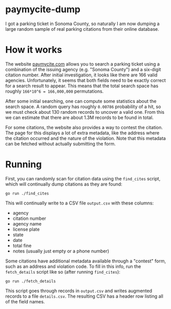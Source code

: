 # paymycite-dump

I got a parking ticket in Sonoma County, so naturally I am now dumping a large random sample of real parking citations from their online database.

# How it works

The website [paymycite.com](paymycite.com) allows you to search a parking ticket using a combination of the issuing agency (e.g. "Sonoma County") and a six-digit citation number. After initial investigation, it looks like there are 166 valid agencies. Unfortunately, it seems that both fields need to be exactly correct for a search result to appear. This means that the total search space has roughly `166*10^6 = 166,000,000` permutations.

After some initial searching, one can compute some statistics about the search space. A random query has roughly `0.00786` probability of a hit, so we must check about 130 random records to uncover a valid one. From this we can estimate that there are about 1.3M records to be found in total.

For some citations, the website also provides a way to contest the citation. The page for this displays a lot of extra metadata, like the address where the citation occurred and the nature of the violation. Note that this metadata can be fetched without actually submitting the form.

# Running

First, you can randomly scan for citation data using the `find_cites` script, which will continually dump citations as they are found:

```
go run ./find_cites
```

This will continually write to a CSV file `output.csv` with these columns:

 * agency
 * citation number
 * agency name
 * license plate
 * state
 * date
 * total fine
 * notes (usually just empty or a phone number)

Some citations have additional metadata available through a "contest" form, such as an address and violation code. To fill in this info, run the `fetch_details` script like so (after running `find_cites`):

```
go run ./fetch_details
```

This script goes through records in `output.csv` and writes augmented records to a file `details.csv`. The resulting CSV has a header row listing all of the field names.
